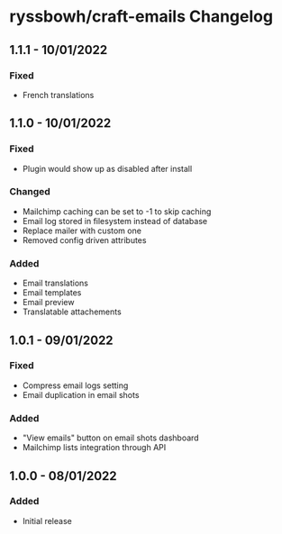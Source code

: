 # ryssbowh/craft-emails Changelog

## 1.1.1 - 10/01/2022

### Fixed
- French translations

## 1.1.0 - 10/01/2022

### Fixed
- Plugin would show up as disabled after install

### Changed
- Mailchimp caching can be set to -1 to skip caching
- Email log stored in filesystem instead of database
- Replace mailer with custom one
- Removed config driven attributes

### Added
- Email translations
- Email templates
- Email preview
- Translatable attachements

## 1.0.1 - 09/01/2022

### Fixed
- Compress email logs setting
- Email duplication in email shots

### Added
- "View emails" button on email shots dashboard
- Mailchimp lists integration through API

## 1.0.0 - 08/01/2022

### Added
- Initial release